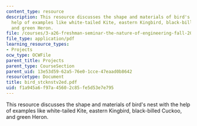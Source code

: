 ```yaml
---
content_type: resource
description: This resource discusses the shape and materials of bird's nest with the
  help of examples like white-tailed Kite, eastern Kingbird, black-billed Cuckoo,
  and green Heron.
file: /courses/3-a26-freshman-seminar-the-nature-of-engineering-fall-2005/f1a945a6f97a45602c85fe5d53e7e795_bird_stcknstv2ed.pdf
file_type: application/pdf
learning_resource_types:
- Projects
ocw_type: OCWFile
parent_title: Projects
parent_type: CourseSection
parent_uid: 13e53d59-62a5-76e0-1cce-47eaad0b8642
resourcetype: Document
title: bird_stcknstv2ed.pdf
uid: f1a945a6-f97a-4560-2c85-fe5d53e7e795
---
```

This resource discusses the shape and materials of bird's nest with the help of examples like white-tailed Kite, eastern Kingbird, black-billed Cuckoo, and green Heron.